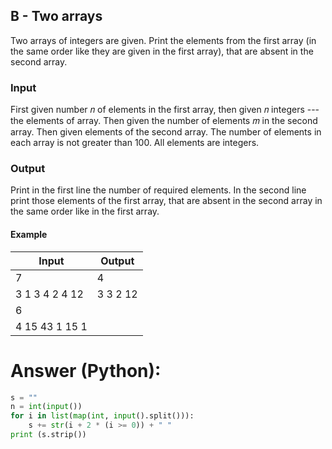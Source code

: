 ## B - Two arrays

Two arrays of integers are given. Print the elements from the first array (in the same order like they are given in the first array), that are absent in the second array.

### Input

First given number 𝑛 of elements in the first array, then given 𝑛 integers --- the elements of array. Then given the number of elements 𝑚 in the second array. Then given elements of the second array. The number of elements in each array is not greater than 100. All elements are integers.

### Output

Print in the first line the number of required elements. In the second line print those elements of the first array, that are absent in the second array in the same order like in the first array.

#### Example

| Input            | Output         |
| ---------------- | -------------- |
| 7                | 4              |
| 3 1 3 4 2 4 12   | 3 3 2 12       |
| 6                |                |
| 4 15 43 1 15 1   |                |

# Answer (Python):

```python
s = ""
n = int(input())
for i in list(map(int, input().split())):
    s += str(i + 2 * (i >= 0)) + " "
print (s.strip())
```
